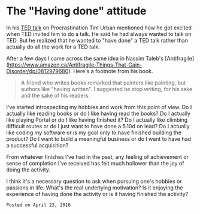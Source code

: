 

The "Having done" attitude
==========================


In his [TED talk](https://www.youtube.com/watch?v=arj7oStGLkU) on Procrastination
Tim Urban mentioned how he got excited when TED invited him to do a talk.
He said he had always wanted to talk on TED. But he realized that he wanted to
"have done" a TED talk rather than actually do all the work for a TED talk.


After a few days I came across the same idea in Nassim Taleb's [Antifragile]
(https://www.amazon.ca/Antifragile-Things-That-Gain-Disorder/dp/0812979680).
Here's a footnote from his book.


> A friend who writes books remarked that painters like painting, but authors
> like "having written". I suggested he stop writing, for his sake and the
> sake of his readers.


I've started introspecting my hobbies and work from this point of view. Do I
actually like reading books or do I like having read the books? Do I actually
like playing Portal or do I like having finished it? Do I actually like
climbing difficult routes or do I just want to have done a 5.10d on lead?
Do I actually like coding my software or is my goal only to have finished
building the product? Do I want to build a meaningful business or do I
want to have had a successful acquisition?


From whatever finishes I've had in the past, any feeling of achievement or
sense of completion I've received has felt much hollower than the joy of doing
the activity.

I think it's a necessary question to ask when pursuing one's hobbies or
passions in life. What's the real underlying motivation? Is it enjoying the
experience of having done the activity or is it having finished the activity?

`Posted on April 23, 2016`
